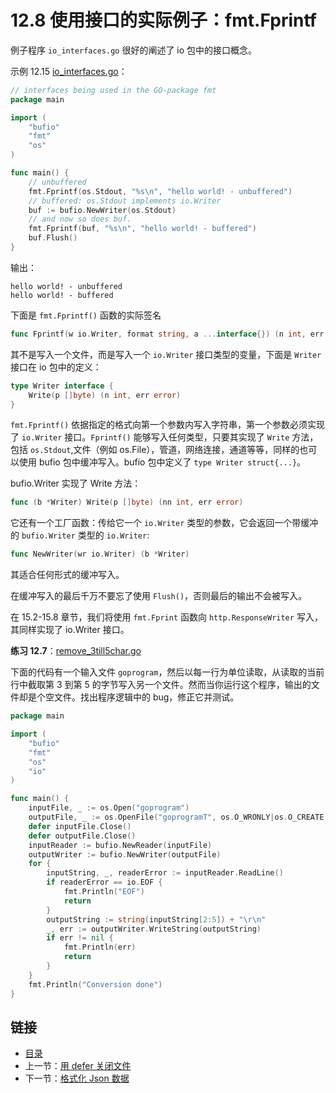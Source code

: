 # 12.8 使用接口的实际例子：fmt.Fprintf

例子程序 `io_interfaces.go` 很好的阐述了 io 包中的接口概念。

示例 12.15 [io_interfaces.go](examples/chapter_12/io_interfaces.go)：

```go
// interfaces being used in the GO-package fmt
package main

import (
	"bufio"
	"fmt"
	"os"
)

func main() {
	// unbuffered
	fmt.Fprintf(os.Stdout, "%s\n", "hello world! - unbuffered")
	// buffered: os.Stdout implements io.Writer
	buf := bufio.NewWriter(os.Stdout)
	// and now so does buf.
	fmt.Fprintf(buf, "%s\n", "hello world! - buffered")
	buf.Flush()
}
```

输出：

```
hello world! - unbuffered
hello world! - buffered
```

下面是 `fmt.Fprintf()` 函数的实际签名

```go
func Fprintf(w io.Writer, format string, a ...interface{}) (n int, err error)
```
其不是写入一个文件，而是写入一个 `io.Writer` 接口类型的变量，下面是 `Writer` 接口在 io 包中的定义：

```go
type Writer interface {
	Write(p []byte) (n int, err error)
}
```

`fmt.Fprintf()` 依据指定的格式向第一个参数内写入字符串，第一个参数必须实现了 `io.Writer` 接口。`Fprintf()` 能够写入任何类型，只要其实现了 `Write` 方法，包括 `os.Stdout`,文件（例如 os.File），管道，网络连接，通道等等，同样的也可以使用 bufio 包中缓冲写入。bufio 包中定义了 `type Writer struct{...}`。

bufio.Writer 实现了 Write 方法：

```go
func (b *Writer) Write(p []byte) (nn int, err error)
```

它还有一个工厂函数：传给它一个 `io.Writer` 类型的参数，它会返回一个带缓冲的 `bufio.Writer` 类型的 `io.Writer`:

```go
func NewWriter(wr io.Writer) (b *Writer)
```

其适合任何形式的缓冲写入。

在缓冲写入的最后千万不要忘了使用 `Flush()`，否则最后的输出不会被写入。

在 15.2-15.8 章节，我们将使用 `fmt.Fprint` 函数向 `http.ResponseWriter` 写入，其同样实现了 io.Writer 接口。

**练习 12.7**：[remove_3till5char.go](exercises/chapter_12/remove_3till5char.go)

下面的代码有一个输入文件 `goprogram`，然后以每一行为单位读取，从读取的当前行中截取第 3 到第 5 的字节写入另一个文件。然而当你运行这个程序，输出的文件却是个空文件。找出程序逻辑中的 bug，修正它并测试。

```go
package main

import (
	"bufio"
	"fmt"
	"os"
	"io"
)

func main() {
	inputFile, _ := os.Open("goprogram")
	outputFile, _ := os.OpenFile("goprogramT", os.O_WRONLY|os.O_CREATE, 0666)
	defer inputFile.Close()
	defer outputFile.Close()
	inputReader := bufio.NewReader(inputFile)
	outputWriter := bufio.NewWriter(outputFile)
	for {
		inputString, _, readerError := inputReader.ReadLine()
		if readerError == io.EOF {
			fmt.Println("EOF")
			return
		}
		outputString := string(inputString[2:5]) + "\r\n"
		_, err := outputWriter.WriteString(outputString)
		if err != nil {
			fmt.Println(err)
			return
		}
	}
	fmt.Println("Conversion done")
}
```

## 链接

- [目录](directory.md)
- 上一节：[用 defer 关闭文件](12.7.md)
- 下一节：[格式化 Json 数据](12.9.md)
